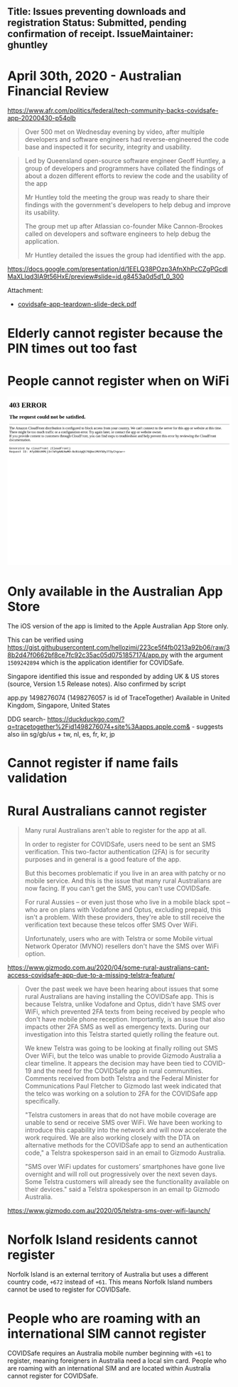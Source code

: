 Title: Issues preventing downloads and registration
Status: Submitted, pending confirmation of receipt.
IssueMaintainer: ghuntley
---


# April 30th, 2020 - Australian Financial Review

https://www.afr.com/politics/federal/tech-community-backs-covidsafe-app-20200430-p54olb

<!-- 
<img src="tech-gurus-inspected-the-covidsafe-app.png" width="100%"/>
-->

> Over 500 met on Wednesday evening by video, after multiple developers and software engineers had reverse-engineered the code base and inspected it for security, integrity and usability.

<?# YouTube U3dN99ljgD4 /?>

> Led by Queensland open-source software engineer Geoff Huntley, a group of developers and programmers have collated the findings of about a dozen different efforts to review the code and the usability of the app
>
> Mr Huntley told the meeting the group was ready to share their findings with the government's developers to help debug and improve its usability.
>
> The group met up after Atlassian co-founder Mike Cannon-Brookes called on developers and software engineers to help debug the application.
>
> Mr Huntley detailed the issues the group had identified with the app.

https://docs.google.com/presentation/d/1EELQ38POzp3AfnXhPcCZgPGcdlMaXLIqd3IA9t56HxE/preview#slide=id.g8453a0d5d1_0_300


Attachment:
- <a href="covidsafe-app-teardown-slide-deck.pdf">covidsafe-app-teardown-slide-deck.pdf</a>

# Elderly cannot register because the PIN times out too fast

<?# Twitter 1258874352864342016 /?>
<?# Twitter 1259072590959669249 /?>

# People cannot register when on WiFi

![](cloudfront-blocking-australians.png)

<?# Twitter 1254756428994146305 /?>
<?# Twitter 1254778371180883968 /?>

<?# Twitter 1254910471972380672 /?>
<?# Twitter 1254717778809913345 /?>
<?# Twitter 1254714439997091848 /?>
<?# Twitter 1254687792841371650 /?>

# Only available in the Australian App Store

The iOS version of the app is limited to the Apple Australian App Store only.

This can be verified using https://gist.githubusercontent.com/hellozimi/223ce5f4fb0213a92b06/raw/38b2d47f0662bf8ce7fc92c35ac05d0751857174/app.py with the argument `1509242894` which is the application identifier for COVIDSafe.

Singapore identified this issue and responded by adding UK & US stores (source, Version 1.5 Release notes).
Also confirmed by script

app.py 1498276074 (1498276057 is id of TraceTogether)
Available in United Kingdom, Singapore, United States

DDG search- https://duckduckgo.com/?q=tracetogether%2Fid1498276074+site%3Aapps.apple.com& - suggests also iin sg/gb/us + tw, nl, es, fr, kr, jp


<?# Twitter 1254952458310176768 /?>
<?# Twitter 1254952008424894465 /?>

# Cannot register if name fails validation

<?# Twitter 1254818517242675202 /?>

# Rural Australians cannot register

<?# Twitter 1254499854245433344 /?>
<?# Twitter 1255606745725931520 /?>

> Many rural Australians aren't able to register for the app at all.
> 
> In order to register for COVIDSafe, users need to be sent an SMS verification. This two-factor authentication (2FA) is for security purposes and in general is a good feature of the app.
> 
> But this becomes problematic if you live in an area with patchy or no mobile service. And this is the issue that many rural Australians are now facing. If you can't get the SMS, you can't use COVIDSafe.
> 
> For rural Aussies – or even just those who live in a mobile black spot – who are on plans with Vodafone and Optus, excluding prepaid, this isn't a problem. With these providers, they're able to still receive the verification text because these telcos offer SMS Over WiFi.
> 
> Unfortunately, users who are with Telstra or some Mobile virtual Network Operator (MVNO) resellers don't have the SMS over WiFi option.

https://www.gizmodo.com.au/2020/04/some-rural-australians-cant-access-covidsafe-app-due-to-a-missing-telstra-feature/


> Over the past week we have been hearing about issues that some rural Australians are having installing the COVIDSafe app. This is because Telstra, unlike Vodafone and Optus, didn't have SMS over WiFi, which prevented 2FA texts from being received by people who don't have mobile phone reception. Importantly, is an issue that also impacts other 2FA SMS as well as emergency texts. During our investigation into this Telstra started quietly rolling the feature out.
>
> We knew Telstra was going to be looking at finally rolling out SMS Over WiFi, but the telco was unable to provide Gizmodo Australia a clear timeline. It appears the decision may have been tied to COVID-19 and the need for the COVIDSafe app in rural communities. Comments received from both Telstra and the Federal Minister for Communications Paul Fletcher to Gizmodo last week indicated that the telco was working on a solution to 2FA for the COVIDSafe app specifically.
> 
> "Telstra customers in areas that do not have mobile coverage are unable to send or receive SMS over WiFi. We have been working to introduce this capability into the network and will now accelerate the work required. We are also working closely with the DTA on alternative methods for the COVIDSafe app to send an authentication code," a Telstra spokesperson said in an email to Gizmodo Australia.
>
> "SMS over WiFi updates for customers’ smartphones have gone live overnight and will roll out progressively over the next seven days. Some Telstra customers will already see the functionality available on their devices." said a Telstra spokesperson in an email tp Gizmodo Australia.

https://www.gizmodo.com.au/2020/05/telstra-sms-over-wifi-launch/

<?# Twitter 1257902961780387840 /?>


# Norfolk Island residents cannot register

Norfolk Island is an external territory of Australia but uses a different country code, `+672` instead of `+61`. This means Norfolk Island numbers cannot be used to register for COVIDSafe.

# People who are roaming with an international SIM cannot register

COVIDSafe requires an Australia mobile number beginning with `+61` to register, meaning foreigners in Australia need a local sim card. People who are roaming with an international SIM and are located within Australia cannot register for COVIDSafe.




